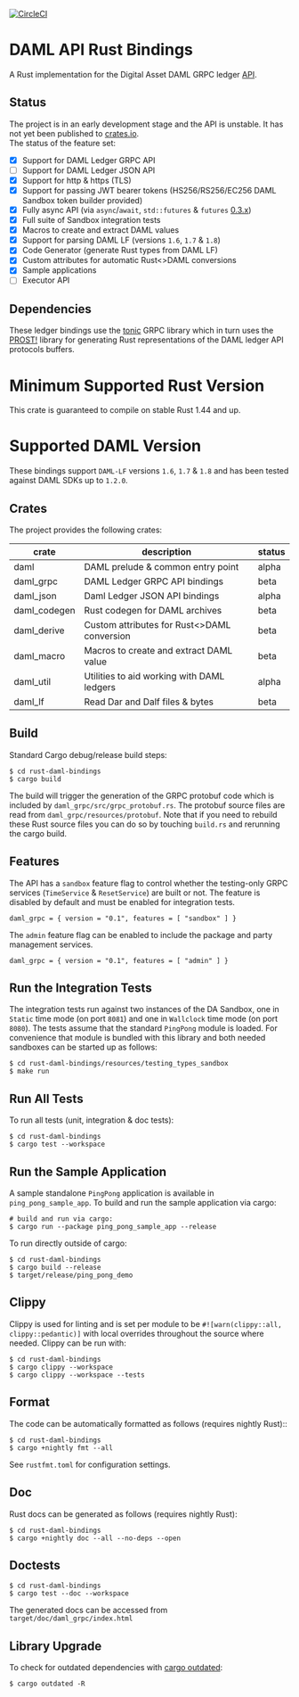 [![CircleCI](https://circleci.com/bb/fujiapple852/rust-daml-bindings.svg?style=svg&circle-token=5c7eace581559ba93ec1f87b563c541622572ab4)](https://circleci.com/bb/fujiapple852/rust-daml-bindings)

# DAML API Rust Bindings 
A Rust implementation for the Digital Asset DAML GRPC ledger [API](https://docs.daml.com/app-dev/ledger-api-introduction/index.html).

## Status
The project is in an early development stage and the API is unstable.  It has not yet been published to [crates.io](https://crates.io/).  
The status of the feature set:

- [x] Support for DAML Ledger GRPC API
- [ ] Support for DAML Ledger JSON API
- [X] Support for http & https (TLS)
- [X] Support for passing JWT bearer tokens (HS256/RS256/EC256 DAML Sandbox token builder provided)
- [X] Fully async API (via `async`/`await`, `std::futures` & `futures` [0.3.x](https://docs.rs/futures/0.3.1/futures/))
- [X] Full suite of Sandbox integration tests
- [X] Macros to create and extract DAML values
- [X] Support for parsing DAML LF (versions `1.6`, `1.7` & `1.8`)
- [X] Code Generator (generate Rust types from DAML LF) 
- [X] Custom attributes for automatic Rust<>DAML conversions
- [X] Sample applications
- [ ] Executor API

## Dependencies
These ledger bindings use the [tonic](https://github.com/hyperium/tonic) GRPC library which in turn uses the 
[PROST!](https://github.com/danburkert/prost) library for generating Rust representations of the DAML ledger API 
protocols buffers.

# Minimum Supported Rust Version
This crate is guaranteed to compile on stable Rust 1.44 and up.

# Supported DAML Version
These bindings support `DAML-LF` versions `1.6`, `1.7` & `1.8` and has been tested against DAML SDKs up to `1.2.0`.

## Crates
The project provides the following crates:

| crate        | description                                 | status      |
|--------------|---------------------------------------------|-------------|
| daml         | DAML prelude & common entry point           | alpha       |
| daml_grpc    | DAML Ledger GRPC API bindings               | beta        |
| daml_json    | Daml Ledger JSON API bindings               | alpha       |
| daml_codegen | Rust codegen for DAML archives              | beta        |
| daml_derive  | Custom attributes for Rust<>DAML conversion | beta        |
| daml_macro   | Macros to create and extract DAML value     | beta        |
| daml_util    | Utilities to aid working with DAML ledgers  | alpha       |
| daml_lf      | Read Dar and Dalf files & bytes             | beta        | 

## Build
Standard Cargo debug/release build steps:

```
$ cd rust-daml-bindings
$ cargo build
```

The build will trigger the generation of the GRPC protobuf code which is included by `daml_grpc/src/grpc_protobuf.rs`.  The protobuf source files are read from `daml_grpc/resources/protobuf`.  Note that if you need to rebuild these 
Rust source files you can do so by touching `build.rs` and rerunning the cargo build.

## Features
The API has a `sandbox` feature flag to control whether the testing-only GRPC services (`TimeService` & `ResetService`) are 
built or not.  The feature is disabled by default and must be enabled for integration tests.

```
daml_grpc = { version = "0.1", features = [ "sandbox" ] }
```

The `admin` feature flag can be enabled to include the package and party management services.

```
daml_grpc = { version = "0.1", features = [ "admin" ] }
```

## Run the Integration Tests
The integration tests run against two instances of the DA Sandbox, one in `Static` time mode (on port `8081`) and one 
in `Wallclock` time mode (on port `8080`).  The tests assume that the standard `PingPong` module is loaded.  For 
convenience that module is bundled with this library and both needed sandboxes can be started up as follows:

```
$ cd rust-daml-bindings/resources/testing_types_sandbox
$ make run
```

## Run All Tests
To run all tests (unit, integration & doc tests):

```
$ cd rust-daml-bindings
$ cargo test --workspace
```

## Run the Sample Application
A sample standalone `PingPong` application is available in `ping_pong_sample_app`.  To build and run the sample 
application via cargo:

```
# build and run via cargo:
$ cargo run --package ping_pong_sample_app --release
```

To run directly outside of cargo:

```
$ cd rust-daml-bindings
$ cargo build --release
$ target/release/ping_pong_demo
```

## Clippy
Clippy is used for linting and is set per module to be `#![warn(clippy::all, clippy::pedantic)]` with local overrides 
throughout the source where needed.  Clippy can be run with:

```
$ cd rust-daml-bindings
$ cargo clippy --workspace
$ cargo clippy --workspace --tests
```

## Format
The code can be automatically formatted as follows (requires nightly Rust)::

```
$ cd rust-daml-bindings
$ cargo +nightly fmt --all
```

See `rustfmt.toml` for configuration settings.

## Doc
Rust docs can be generated as follows (requires nightly Rust):

```
$ cd rust-daml-bindings
$ cargo +nightly doc --all --no-deps --open
```

## Doctests

```
$ cd rust-daml-bindings
$ cargo test --doc --workspace
```

The generated docs can be accessed from `target/doc/daml_grpc/index.html`

## Library Upgrade
To check for outdated dependencies with [cargo outdated](https://github.com/kbknapp/cargo-outdated):

```
$ cargo outdated -R
``` 
